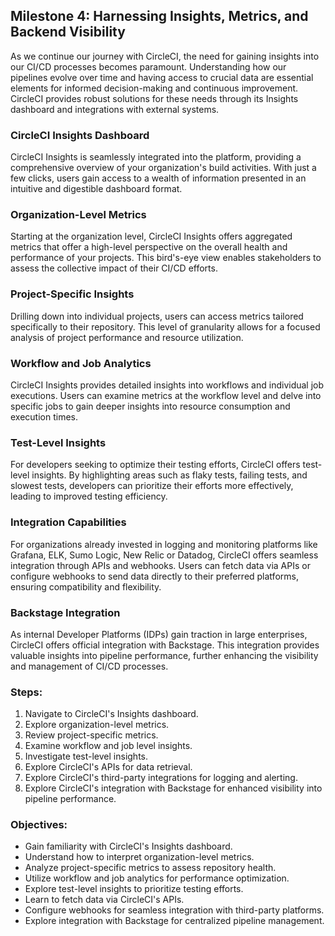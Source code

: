 ## Milestone 4: Harnessing Insights, Metrics, and Backend Visibility

As we continue our journey with CircleCI, the need for gaining insights into our CI/CD processes becomes paramount. Understanding how our pipelines evolve over time and having access to crucial data are essential elements for informed decision-making and continuous improvement. CircleCI provides robust solutions for these needs through its Insights dashboard and integrations with external systems.

### CircleCI Insights Dashboard
CircleCI Insights is seamlessly integrated into the platform, providing a comprehensive overview of your organization's build activities. With just a few clicks, users gain access to a wealth of information presented in an intuitive and digestible dashboard format. 

### Organization-Level Metrics
Starting at the organization level, CircleCI Insights offers aggregated metrics that offer a high-level perspective on the overall health and performance of your projects. This bird's-eye view enables stakeholders to assess the collective impact of their CI/CD efforts.

### Project-Specific Insights
Drilling down into individual projects, users can access metrics tailored specifically to their repository. This level of granularity allows for a focused analysis of project performance and resource utilization.

### Workflow and Job Analytics
CircleCI Insights provides detailed insights into workflows and individual job executions. Users can examine metrics at the workflow level and delve into specific jobs to gain deeper insights into resource consumption and execution times.

### Test-Level Insights
For developers seeking to optimize their testing efforts, CircleCI offers test-level insights. By highlighting areas such as flaky tests, failing tests, and slowest tests, developers can prioritize their efforts more effectively, leading to improved testing efficiency.

### Integration Capabilities
For organizations already invested in logging and monitoring platforms like Grafana, ELK, Sumo Logic, New Relic or Datadog, CircleCI offers seamless integration through APIs and webhooks. Users can fetch data via APIs or configure webhooks to send data directly to their preferred platforms, ensuring compatibility and flexibility.

### Backstage Integration
As internal Developer Platforms (IDPs) gain traction in large enterprises, CircleCI offers official integration with Backstage. This integration provides valuable insights into pipeline performance, further enhancing the visibility and management of CI/CD processes.

### Steps:
1. Navigate to CircleCI's Insights dashboard.
2. Explore organization-level metrics.
3. Review project-specific metrics.
4. Examine workflow and job level insights.
5. Investigate test-level insights.
6. Explore CircleCI's APIs for data retrieval.
7. Explore CircleCI's third-party integrations for logging and alerting.
8. Explore CircleCI's integration with Backstage for enhanced visibility into pipeline performance.

### Objectives:
- Gain familiarity with CircleCI's Insights dashboard.
- Understand how to interpret organization-level metrics.
- Analyze project-specific metrics to assess repository health.
- Utilize workflow and job analytics for performance optimization.
- Explore test-level insights to prioritize testing efforts.
- Learn to fetch data via CircleCI's APIs.
- Configure webhooks for seamless integration with third-party platforms.
- Explore integration with Backstage for centralized pipeline management.


